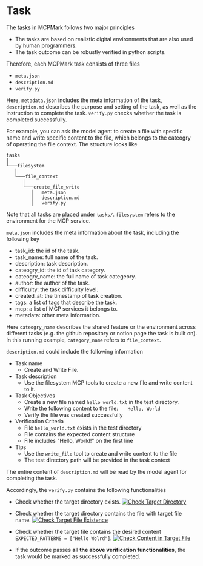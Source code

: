 # Task

The tasks in MCPMark follows two major principles
- The tasks are based on realistic digital environments that are also used by human programmers.
- The task outcome can be robustly verified in python scripts.

Therefore, each MCPMark task consists of three files
- `meta.json`
- `description.md`
- `verify.py`

Here, `metadata.json` includes the meta information of the task, `description.md` describes the purpose and setting of the task, as well as the instruction to complete the task. `verify.py` checks whether the task is completed successfully.

For example, you can ask the model agent to create a file with specific name and write specific content to the file, which belongs to the cateogry of operating the file context. The structure looks like

```
tasks 
│
└───filesystem
   │
   └───file_context
      │
      └───create_file_write
         │   meta.json 
         │   description.md
         │   verify.py
```

Note that all tasks are placed under `tasks/`. `filesystem` refers to the environment for the MCP service.

`meta.json` includes the meta information about the task, including the following key
- task_id: the id of the task.
- task_name: full name of the task.
- description: task description.
- cateogry_id: the id of task category.
- cateogry_name: the full name of task categeory.
- author: the author of the task.
- difficulty: the task difficulty level.
- created_at: the timestamp of task creation.
- tags: a list of tags that describe the task.
- mcp: a list of MCP services it belongs to.
- metadata: other meta information.

Here `cateogry_name` describes the shared feature or the environment across different tasks (e.g. the github repository or notion page the task is built on). In this running example, `category_name` refers to `file_context`.

`description.md` could include the following information

- Task name
    - Create and Write File.
- Task description
    - Use the filesystem MCP tools to create a new file and write content to it.
- Task Objectives
    - Create a new file named `hello_world.txt` in the test directory.
    - Write the following content to the file:   ```   Hello, World```
    - Verify the file was created successfully
-  Verification Criteria
    - File `hello_world.txt` exists in the test directory
    - File contains the expected content structure
    - File includes "Hello, World!" on the first line
- Tips
    - Use the `write_file` tool to create and write content to the file
    - The test directory path will be provided in the task context

The entire content of `description.md` will be read by the model agent for completing the task. 

Accordingly, the `verify.py` contains the following functionalities
- Check whether the target directory exists. [![Check Target Directory](https://i.postimg.cc/SQfBYvby/task-sample-verify-get-test-dir.png)](https://postimg.cc/4nnLrw3M)
- Check whether the target directory contains the file with target file name. [![Check Target File Existence](https://i.postimg.cc/Qx0Zwnf6/task-sample-verify-file-existence.png)](https://postimg.cc/7fGRTX87)
- Check whether the target file contains the desired content `EXPECTED_PATTERNS = ["Hello Wolrd"]`. [![Check Content in Target File](https://i.postimg.cc/JzzMhWyV/task-sample-verify-check-content.png)](https://postimg.cc/w7ZSWZc0)

- If the outcome passes **all the above verification functionalities**, the task would be marked as successfully completed.